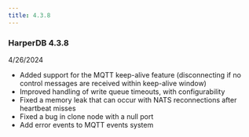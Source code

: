 ```yaml
---
title: 4.3.8
---
```


### HarperDB 4.3.8

4/26/2024

- Added support for the MQTT keep-alive feature (disconnecting if no control messages are received within keep-alive window)
- Improved handling of write queue timeouts, with configurability
- Fixed a memory leak that can occur with NATS reconnections after heartbeat misses
- Fixed a bug in clone node with a null port
- Add error events to MQTT events system
